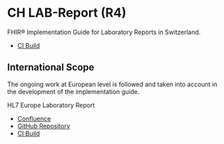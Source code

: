 # CH LAB-Report (R4)
FHIR® Implementation Guide for Laboratory Reports in Switzerland.

* [CI Build](https://build.fhir.org/ig/hl7ch/ch-lab-report/branches/master/index.html)

## International Scope
The ongoing work at European level is followed and taken into account in the development of the implementation guide.

HL7 Europe Laboratory Report
* [Confluence](https://confluence.hl7.org/display/HEU/Laboratory+Report+FHIR+Implementation+Guide)
* [GitHub Repository](https://github.com/hl7-eu/laboratory)
* [CI Build](https://build.fhir.org/ig/hl7-eu/laboratory/branches/master/index.html)
